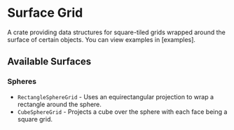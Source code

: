 # Surface Grid
A crate providing data structures for square-tiled grids wrapped around the surface of certain objects.
You can view examples in [examples].

## Available Surfaces
### Spheres
- `RectangleSphereGrid` - Uses an equirectangular projection to wrap a rectangle around the sphere.
- `CubeSphereGrid` - Projects a cube over the sphere with each face being a square grid.

